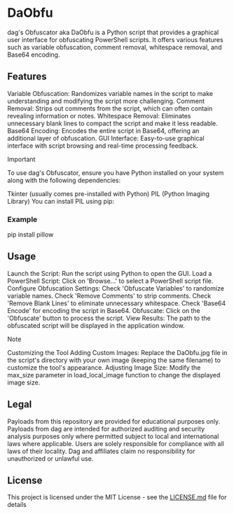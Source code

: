 # DaObfu
dag's Obfuscator aka DaObfu is a Python script that provides a graphical user interface for obfuscating PowerShell scripts. It offers various features such as variable obfuscation, comment removal, whitespace removal, and Base64 encoding.

## Features
Variable Obfuscation: Randomizes variable names in the script to make understanding and modifying the script more challenging.
Comment Removal: Strips out comments from the script, which can often contain revealing information or notes.
Whitespace Removal: Eliminates unnecessary blank lines to compact the script and make it less readable.
Base64 Encoding: Encodes the entire script in Base64, offering an additional layer of obfuscation.
GUI Interface: Easy-to-use graphical interface with script browsing and real-time processing feedback.

>[!IMPORTANT]
>To use dag's Obfuscator, ensure you have Python installed on your system along with the following dependencies:
>
>Tkinter (usually comes pre-installed with Python)
>PIL (Python Imaging Library)
>You can install PIL using pip:

### Example
pip install pillow

## Usage
Launch the Script: Run the script using Python to open the GUI.
Load a PowerShell Script: Click on 'Browse...' to select a PowerShell script file.
Configure Obfuscation Settings:
Check 'Obfuscate Variables' to randomize variable names.
Check 'Remove Comments' to strip comments.
Check 'Remove Blank Lines' to eliminate unnecessary whitespace.
Check 'Base64 Encode' for encoding the script in Base64.
Obfuscate: Click on the 'Obfuscate' button to process the script.
View Results: The path to the obfuscated script will be displayed in the application window.

>[!NOTE]
>Customizing the Tool
>Adding Custom Images: Replace the DaObfu.jpg file in the script's directory with your own image (keeping the same filename) to customize the tool's appearance.
>Adjusting Image Size: Modify the max_size parameter in load_local_image function to change the displayed image size.

## Legal
Payloads from this repository are provided for educational purposes only. Payloads from dag are intended for authorized auditing and security analysis purposes only where permitted subject to local and international laws where applicable. Users are solely responsible for compliance with all laws of their locality. Dag and affiliates claim no responsibility for unauthorized or unlawful use.

## License
This project is licensed under the MIT License - see the [LICENSE.md](https://github.com/dagnazty/Flipper_Zero/blob/main/LICENSE) file for details
